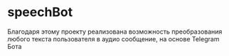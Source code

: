 # speechBot
 Благодаря этому проекту реализована возможность преобразования любого текста пользователя в аудио сообщение, на основе Telegram Бота
